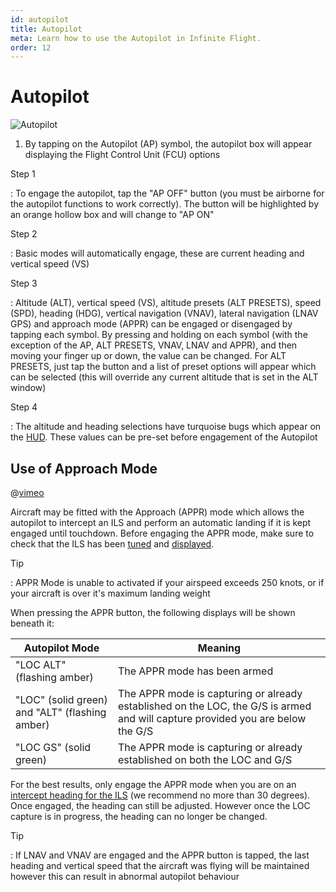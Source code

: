 ```yaml
---
id: autopilot
title: Autopilot
meta: Learn how to use the Autopilot in Infinite Flight.
order: 12
---
```


# Autopilot

![Autopilot](_images/manual/frames/autopilot.png)



1. By tapping on the Autopilot (AP) symbol, the autopilot box will appear displaying the Flight Control Unit (FCU) options



Step 1

: To engage the autopilot, tap the "AP OFF" button (you must be airborne for the autopilot functions to work correctly). The button will be highlighted by an orange hollow box and will change to "AP ON"

Step 2

: Basic modes will automatically engage, these are current heading and vertical speed (VS)

Step 3

: Altitude (ALT), vertical speed (VS), altitude presets (ALT PRESETS), speed (SPD), heading (HDG), vertical navigation (VNAV), lateral navigation (LNAV GPS) and approach mode (APPR) can be engaged or disengaged by tapping each symbol. By pressing and holding on each symbol (with the exception of the AP, ALT PRESETS, VNAV, LNAV and APPR), and then moving your finger up or down, the value can be changed. For ALT PRESETS, just tap the button and a list of preset options will appear which can be selected (this will override any current altitude that is set in the ALT window)

Step 4

: The altitude and heading selections have turquoise bugs which appear on the [HUD](/guide/getting-started-guide/pilot-user-interface/hud). These values can be pre-set before engagement of the Autopilot



## Use of Approach Mode

@[vimeo](495491039)



Aircraft may be fitted with the Approach (APPR) mode which allows the autopilot to intercept an ILS and perform an automatic landing if it is kept engaged until touchdown. Before engaging the APPR mode, make sure to check that the ILS has been [tuned](/guide/getting-started-guide/pilot-user-interface/navigation#tuning-to-an-ils) and [displayed](/guide/getting-started-guide/pilot-user-interface/navigation#displaying-an-ils-in-your-aircraft).

Tip

: APPR Mode is unable to activated if your airspeed exceeds 250 knots, or if your aircraft is over it's maximum landing weight




When pressing the APPR button, the following displays will be shown beneath it:

| Autopilot Mode                                 | Meaning                                                      |
| ---------------------------------------------- | ------------------------------------------------------------ |
| "LOC ALT" (flashing amber)                     | The APPR mode has been armed                                 |
| "LOC" (solid green) and "ALT" (flashing amber) | The APPR mode is capturing or already established on the LOC, the G/S is armed and will capture provided you are below the G/S |
| "LOC GS" (solid green)                         | The APPR mode is capturing or already established on both the LOC and G/S |

For the best results, only engage the APPR mode when you are on an [intercept heading for the ILS](/guide/flying-guide/descent-to-landing/instrument-landing-system-(ils)-approach#what-is-an-ils-approach%3F) (we recommend no more than 30 degrees). Once engaged, the heading can still be adjusted. However once the LOC capture is in progress, the heading can no longer be changed. 



Tip

: If LNAV and VNAV are engaged and the APPR button is tapped, the last heading and vertical speed that the aircraft was flying will be maintained however this can result in abnormal autopilot behaviour